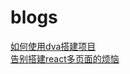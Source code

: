 # blogs

[如何使用dva搭建项目](https://github.com/tengwei30/dva-buildProject)
<br />
[告别搭建react多页面的烦恼](https://github.com/tengwei30/blogs/tree/master/blogs/react_more_page)